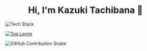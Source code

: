 <h1 align="center">Hi, I'm Kazuki Tachibana 👋</h1>

![Tech Stack](https://skillicons.dev/icons?i=js,typescript,react,nodejs,python,docker)

[![Top Langs](https://github-readme-stats.vercel.app/api/top-langs/?username=PublicBoy01&layout=donut)](https://github.com/PublicBoy01/github-readme-stats)

<picture>
  <source media="(prefers-color-scheme: dark)" srcset="https://github.com/YOUR_USERNAME/YOUR_USERNAME/blob/output/github-snake-dark.svg" />
  <source media="(prefers-color-scheme: light)" srcset="https://github.com/YOUR_USERNAME/YOUR_USERNAME/blob/output/github-snake.svg" />
  <img alt="GitHub Contribution Snake" src="https://github.com/YOUR_USERNAME/YOUR_USERNAME/blob/output/github-snake.svg" />
</picture>
